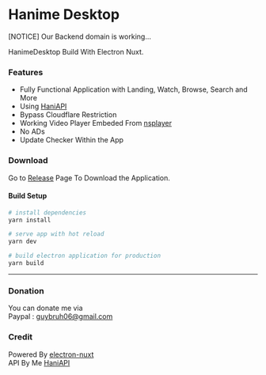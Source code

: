 # Hanime Desktop

[NOTICE] Our Backend domain is working...

HanimeDesktop Build With Electron Nuxt.  

### Features

- Fully Functional Application with Landing, Watch, Browse, Search and More
- Using [HaniAPI](https://github.com/nyt92/hanime-python-api) 
- Bypass Cloudflare Restriction
- Working Video Player Embeded From [nsplayer](https://player.nscdn.ml)
- No ADs
- Update Checker Within the App

### Download

Go to [Release](https://github.com/NYT92/hanimedesktop/releases) Page To Download the Application.

#### Build Setup

``` bash
# install dependencies
yarn install

# serve app with hot reload
yarn dev

# build electron application for production
yarn build

```

---

### Donation

You can donate me via  
Paypal : guybruh06@gmail.com

### Credit

Powered By [electron-nuxt](https://github.com/michalzaq12/electron-nuxt)  
API By Me [HaniAPI](https://github.com/nyt92/hanime-python-api)
